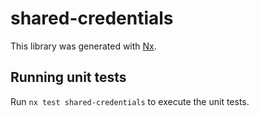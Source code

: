 # shared-credentials

This library was generated with [Nx](https://nx.dev).

## Running unit tests

Run `nx test shared-credentials` to execute the unit tests.
